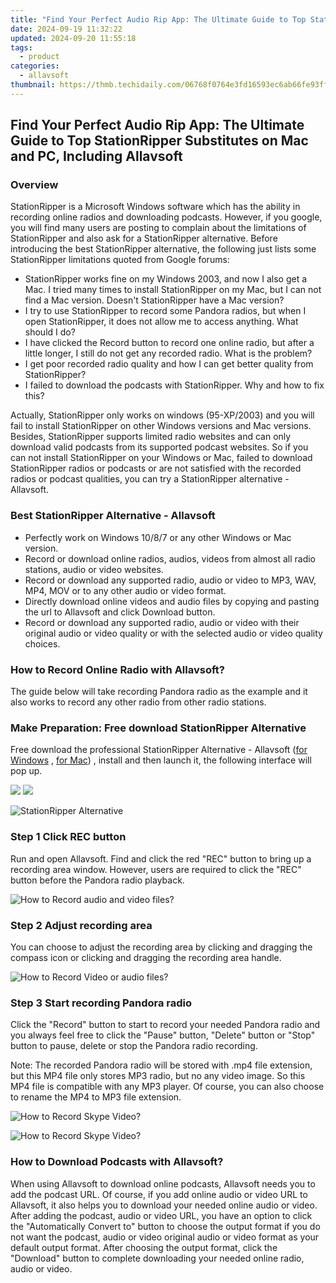 ```yaml
---
title: "Find Your Perfect Audio Rip App: The Ultimate Guide to Top StationRipper Substitutes on Mac and PC, Including Allavsoft"
date: 2024-09-19 11:32:22
updated: 2024-09-20 11:55:18
tags:
  - product
categories:
  - allavsoft
thumbnail: https://thmb.techidaily.com/06768f0764e3fd16593ec6ab66fe93ff9404677c09f36129dabffcc95362a115.jpg
---
```


## Find Your Perfect Audio Rip App: The Ultimate Guide to Top StationRipper Substitutes on Mac and PC, Including Allavsoft

### Overview

StationRipper is a Microsoft Windows software which has the ability in recording online radios and downloading podcasts. However, if you google, you will find many users are posting to complain about the limitations of StationRipper and also ask for a StationRipper alternative. Before introducing the best StationRipper alternative, the following just lists some StationRipper limitations quoted from Google forums:

* StationRipper works fine on my Windows 2003, and now I also get a Mac. I tried many times to install StationRipper on my Mac, but I can not find a Mac version. Doesn't StationRipper have a Mac version?
* I try to use StationRipper to record some Pandora radios, but when I open StationRipper, it does not allow me to access anything. What should I do?
* I have clicked the Record button to record one online radio, but after a little longer, I still do not get any recorded radio. What is the problem?
* I get poor recorded radio quality and how I can get better quality from StationRipper?
* I failed to download the podcasts with StationRipper. Why and how to fix this?

Actually, StationRipper only works on windows (95-XP/2003) and you will fail to install StationRipper on other Windows versions and Mac versions. Besides, StationRipper supports limited radio websites and can only download valid podcasts from its supported podcast websites. So if you can not install StationRipper on your Windows or Mac, failed to download StationRipper radios or podcasts or are not satisfied with the recorded radios or podcast qualities, you can try a StationRipper alternative - Allavsoft.

### Best StationRipper Alternative - Allavsoft

* Perfectly work on Windows 10/8/7 or any other Windows or Mac version.
* Record or download online radios, audios, videos from almost all radio stations, audio or video websites.
* Record or download any supported radio, audio or video to MP3, WAV, MP4, MOV or to any other audio or video format.
* Directly download online videos and audio files by copying and pasting the url to Allavsoft and click Download button.
* Record or download any supported radio, audio or video with their original audio or video quality or with the selected audio or video quality choices.

### How to Record Online Radio with Allavsoft?

The guide below will take recording Pandora radio as the example and it also works to record any other radio from other radio stations.

### Make Preparation: Free download StationRipper Alternative

Free download the professional StationRipper Alternative - Allavsoft ([for Windows](https://tools.techidaily.com/allavsoft/products/) , [for Mac](https://tools.techidaily.com/allavsoft/products/)) , install and then launch it, the following interface will pop up.

[![](https://www.allavsoft.com/how-to/../images/how-to/free-download-win.jpg)](https://tools.techidaily.com/allavsoft/products/) [![](https://www.allavsoft.com/how-to/../images/how-to/free-download-mac.jpg)](https://tools.techidaily.com/allavsoft/products/)

![StationRipper Alternative](https://www.allavsoft.com/how-to/../images/allavsoft/screen-shot-600.jpg)

### Step 1 Click REC button

Run and open Allavsoft. Find and click the red "REC" button to bring up a recording area window. However, users are required to click the "REC" button before the Pandora radio playback.

![How to Record audio and video files?](https://www.allavsoft.com/how-to/../images/how-to/record-skype-video-calls/click-rec-to-record-videos.jpg)

### Step 2 Adjust recording area

You can choose to adjust the recording area by clicking and dragging the compass icon or clicking and dragging the recording area handle.

![How to Record Video or audio files?](https://www.allavsoft.com/how-to/../images/how-to/record-skype-video-calls/move-adjust-the-recording-frame.jpg)

### Step 3 Start recording Pandora radio

Click the "Record" button to start to record your needed Pandora radio and you always feel free to click the "Pause" button, "Delete" button or "Stop" button to pause, delete or stop the Pandora radio recording.

Note: The recorded Pandora radio will be stored with .mp4 file extension, but this MP4 file only stores MP3 radio, but no any video image. So this MP4 file is compatible with any MP3 player. Of course, you can also choose to rename the MP4 to MP3 file extension.

![How to Record Skype Video?](https://www.allavsoft.com/how-to/../images/how-to/record-skype-video-calls/click-REC.jpg)

![How to Record Skype Video?](https://www.allavsoft.com/how-to/../images/how-to/record-skype-video-calls/click-stop-save-to-finish-recording.jpg)

### How to Download Podcasts with Allavsoft?

When using Allavsoft to download online podcasts, Allavsoft needs you to add the podcast URL. Of course, if you add online audio or video URL to Allavsoft, it also helps you to download your needed online audio or video. After adding the podcast, audio or video URL, you have an option to click the "Automatically Convert to" button to choose the output format if you do not want the podcast, audio or video original audio or video format as your default output format. After choosing the output format, click the "Download" button to complete downloading your needed online radio, audio or video.

<ins class="adsbygoogle"
     style="display:block"
     data-ad-format="autorelaxed"
     data-ad-client="ca-pub-7571918770474297"
     data-ad-slot="1223367746"></ins>



<ins class="adsbygoogle"
     style="display:block"
     data-ad-client="ca-pub-7571918770474297"
     data-ad-slot="8358498916"
     data-ad-format="auto"
     data-full-width-responsive="true"></ins>
